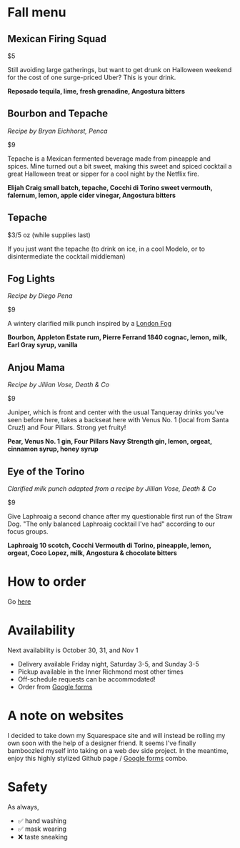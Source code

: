 # Fall menu

## Mexican Firing Squad
$5

Still avoiding large gatherings, but want to get drunk on Halloween weekend for the cost of one surge-priced Uber? This is your drink.

**Reposado tequila, lime, fresh grenadine, Angostura bitters**

## Bourbon and Tepache
_Recipe by Bryan Eichhorst, Penca_

$9

Tepache is a Mexican fermented beverage made from pineapple and spices. Mine turned out a bit sweet, making this sweet and spiced cocktail a great Halloween treat or sipper for a cool night by the Netflix fire. 

**Elijah Craig small batch, tepache, Cocchi di Torino sweet vermouth, falernum, lemon, apple cider vinegar, Angostura bitters**

## Tepache
$3/5 oz (while supplies last)

If you just want the tepache (to drink on ice, in a cool Modelo, or to disintermediate the cocktail middleman)

## Fog Lights
_Recipe by Diego Pena_

$9

A wintery clarified milk punch inspired by a [London Fog](https://en.wikipedia.org/wiki/London_fog_(beverage))

**Bourbon, Appleton Estate rum, Pierre Ferrand 1840 cognac, lemon, milk, Earl Gray syrup, vanilla**

## Anjou Mama
_Recipe by Jillian Vose, Death & Co_

$9

Juniper, which is front and center with the usual Tanqueray drinks you've seen before here, takes a backseat here with Venus No. 1 (local from Santa Cruz!) and Four Pillars. Strong yet fruity!

**Pear, Venus No. 1 gin, Four Pillars Navy Strength gin, lemon, orgeat, cinnamon syrup, honey syrup**

## Eye of the Torino
_Clarified milk punch adapted from a recipe by Jillian Vose, Death & Co_

$9

Give Laphroaig a second chance after my questionable first run of the Straw Dog. "The only balanced Laphroaig cocktail I've had" according to our focus groups.

**Laphroaig 10 scotch, Cocchi Vermouth di Torino, pineapple, lemon, orgeat, Coco Lopez, milk, Angostura & chocolate bitters**

# How to order
Go [here](https://forms.gle/peefcFMMbvbA2bm98)

# Availability
Next availability is October 30, 31, and Nov 1
* Delivery available Friday night, Saturday 3-5, and Sunday 3-5
* Pickup available in the Inner Richmond most other times
* Off-schedule requests can be accommodated!
* Order from [Google forms](https://forms.gle/peefcFMMbvbA2bm98)

# A note on websites
I decided to take down my Squarespace site and will instead be rolling my own soon with the help of a designer friend. It seems I've finally bamboozled myself into taking on a web dev side project. In the meantime, enjoy this highly stylized Github page / [Google forms](https://forms.gle/peefcFMMbvbA2bm98) combo.

# Safety
As always,

* ✅ hand washing
* ✅ mask wearing
* ❌ taste sneaking

